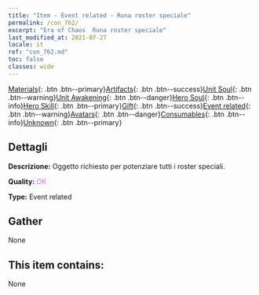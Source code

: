 ```yaml
---
title: "Item - Event related - Runa roster speciale"
permalink: /con_762/
excerpt: "Era of Chaos  Runa roster speciale"
last_modified_at: 2021-07-27
locale: it
ref: "con_762.md"
toc: false
classes: wide
---
```

 [Materials](/ItemsIT/){: .btn .btn--primary}[Artifacts](/ItemsIT/Artifacts/){: .btn .btn--success}[Unit Soul](/ItemsIT/UnitSoul/){: .btn .btn--warning}[Unit Awakening](/ItemsIT/UnitAwakening/){: .btn .btn--danger}[Hero Soul](/ItemsIT/HeroSoul/){: .btn .btn--info}[Hero Skill](/ItemsIT/HeroSkill/){: .btn .btn--primary}[Gift](/ItemsIT/Gift/){: .btn .btn--success}[Event related](/ItemsIT/Events/){: .btn .btn--warning}[Avatars](/ItemsIT/Avatars/){: .btn .btn--danger}[Consumables](/ItemsIT/Consumables/){: .btn .btn--info}[Unknown](/ItemsIT/Unknown/){: .btn .btn--primary}

## Dettagli
 **Descrizione:** Oggetto richiesto per potenziare tutti i roster speciali.

 **Quality:** <span style="color: #DA70D6">OK</span>

 **Type:** Event related

## Gather

  None

## This item contains:

  None

